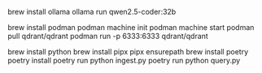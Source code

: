 brew install ollama
ollama run qwen2.5-coder:32b

brew install podman
podman machine init
podman machine start
podman pull qdrant/qdrant
podman run -p 6333:6333 qdrant/qdrant

brew install python
brew install pipx
pipx ensurepath
brew install poetry
poetry install
poetry run python ingest.py
poetry run python query.py